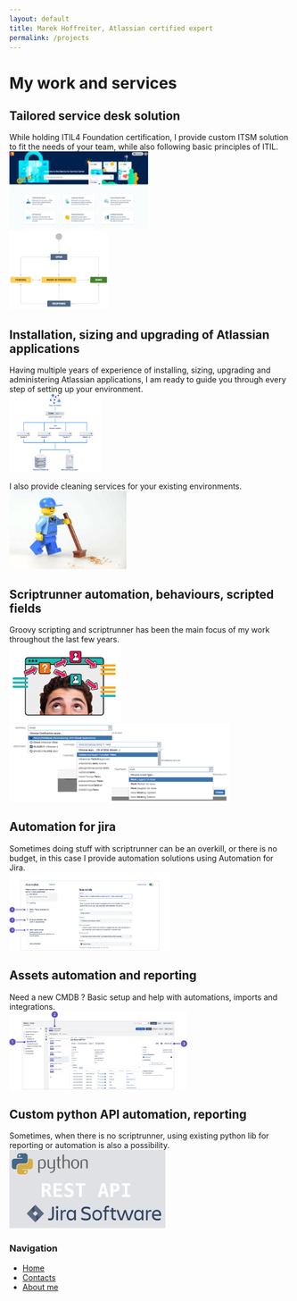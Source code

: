 ```yaml
---
layout: default
title: Marek Hoffreiter, Atlassian certified expert
permalink: /projects
---
```


# My work and services

## Tailored service desk solution
While holding ITIL4 Foundation certification, I provide custom ITSM solution to fit the needs of your team, while also following basic principles of ITIL.<br>
<img class ="img" src="/img/jira_dc.png" style="transition: transform 0.3s ease width: 10em; height: 10em;" onmouseover="this.style.transform='scale(2.5)'" onmouseout="this.style.transform='scale(1)'" alt="Image description"><br>
<img src="/img/jsm_workflow.png" style="transition: transform 0.3s ease width: 10em; height: 10em;" onmouseover="this.style.transform='scale(2.5)'" onmouseout="this.style.transform='scale(1)'" alt="Image description">


## Installation, sizing and upgrading of Atlassian applications
Having multiple years of experience of installing, sizing, upgrading and administering Atlassian applications, I am ready to guide you through every step of setting up your environment.<br>
<img src="/img/jira_architecture.png" style="transition: transform 0.3s ease width: 10em; height: 10em;" onmouseover="this.style.transform='scale(2.5)'" onmouseout="this.style.transform='scale(1)'" alt="Image description"><br>

I also provide cleaning services for your existing environments.<br>
<img src="/img/cleaning.jpg" style="transition: transform 0.3s ease width: 10em; height: 10em;" onmouseover="this.style.transform='scale(2.5)'" onmouseout="this.style.transform='scale(1)'" alt="Image description">

## Scriptrunner automation, behaviours, scripted fields
Groovy scripting and scriptrunner has been the main focus of my work throughout the last few years. <br>
<img src="/img/behaviours.jpg" style="transition: transform 0.3s ease width: 10em; height: 10em;" onmouseover="this.style.transform='scale(2.5)'" onmouseout="this.style.transform='scale(1)'" alt="Image description"><br>
<img src="/img/conversion.png" style="transition: transform 0.3s ease width: 10em; height: 10em;" onmouseover="this.style.transform='scale(2.5)'" onmouseout="this.style.transform='scale(1)'" alt="Image description">


## Automation for jira
Sometimes doing stuff with scriptrunner can be an overkill, or there is no budget, in this case I provide automation solutions using Automation for Jira.<br>
<img src="/img/automation.png" style="transition: transform 0.3s ease width: 10em; height: 10em;" onmouseover="this.style.transform='scale(2.5)'" onmouseout="this.style.transform='scale(1)'" alt="Image description">

## Assets automation and reporting
Need a new CMDB ? Basic setup and help with automations, imports and integrations.<br>
<img src="/img/assets.png" style="transition: transform 0.3s ease width: 10em; height: 10em;" onmouseover="this.style.transform='scale(2.5)'" onmouseout="this.style.transform='scale(1)'" alt="Image description">

## Custom python API automation, reporting
Sometimes, when there is no scriptrunner, using existing python lib for reporting or automation is also a possibility.<br>
<img src="/img/python.png" style="transition: transform 0.3s ease width: 10em; height: 10em;" onmouseover="this.style.transform='scale(2.5)'" onmouseout="this.style.transform='scale(1)'" alt="Image description">




<div class="sidebar">
  <h3>Navigation</h3>
  <ul>
    <li><a href="/">Home</a></li>
    <li><a href="/contacts">Contacts</a></li>
    <li><a href="/about">About me</a></li>

  </ul>
</div>
